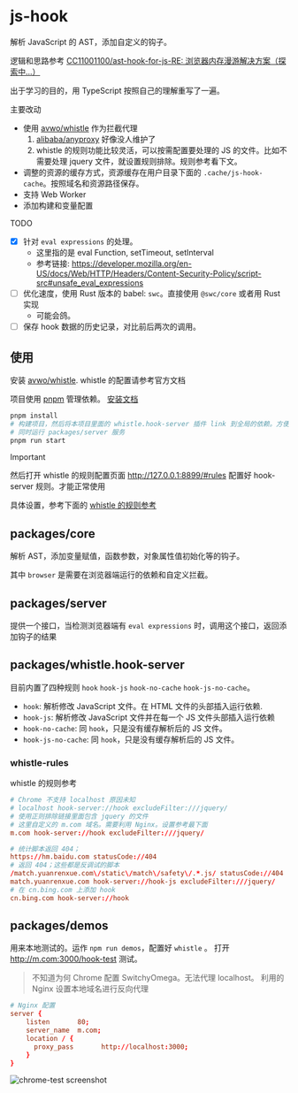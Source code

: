 # js-hook

解析 JavaScript 的 AST，添加自定义的钩子。

逻辑和思路参考 [CC11001100/ast-hook-for-js-RE: 浏览器内存漫游解决方案（探索中...）](https://github.com/CC11001100/ast-hook-for-js-RE)

出于学习的目的，用 TypeScript 按照自己的理解重写了一遍。

主要改动

- 使用 [avwo/whistle](https://github.com/avwo/whistle) 作为拦截代理
  1. [alibaba/anyproxy](https://github.com/alibaba/anyproxy) 好像没人维护了
  2. whistle 的规则功能比较灵活，可以按需配置要处理的 JS 的文件。比如不需要处理 jquery 文件，就设置规则排除。规则参考看下文。
- 调整的资源的缓存方式，资源缓存在用户目录下面的 `.cache/js-hook-cache`。按照域名和资源路径保存。
- 支持 Web Worker
- 添加构建和变量配置

TODO

- [x] 针对 `eval expressions` 的处理。
  - 这里指的是 eval Function, setTimeout, setInterval
  - 参考链接: https://developer.mozilla.org/en-US/docs/Web/HTTP/Headers/Content-Security-Policy/script-src#unsafe_eval_expressions
- [ ] 优化速度，使用 Rust 版本的 babel: `swc`。直接使用 `@swc/core` 或者用 Rust 实现
  - 可能会鸽。
- [ ] 保存 hook 数据的历史记录，对比前后两次的调用。

## 使用

安装 [avwo/whistle](https://github.com/avwo/whistle). whistle 的配置请参考官方文档

项目使用 [pnpm](https://pnpm.io/) 管理依赖。 [安装文档](https://pnpm.io/installation)

```bash
pnpm install
# 构建项目，然后将本项目里面的 whistle.hook-server 插件 link 到全局的依赖。方便 whistle 读取
# 同时运行 packages/server 服务
pnpm run start
```

> [!IMPORTANT]  
> 然后打开 whistle 的规则配置页面 http://127.0.0.1:8899/#rules 配置好 hook-server 规则。才能正常使用

具体设置，参考下面的 [whistle 的规则参考](#whistle-rules)

## packages/core

解析 AST，添加变量赋值，函数参数，对象属性值初始化等的钩子。

其中 `browser` 是需要在浏览器端运行的依赖和自定义拦截。

## packages/server

提供一个接口，当检测浏览器端有 `eval expressions` 时，调用这个接口，返回添加钩子的结果

## packages/whistle.hook-server

目前内置了四种规则 `hook` `hook-js` `hook-no-cache` `hook-js-no-cache`。

- `hook`: 解析修改 JavaScript 文件。在 HTML 文件的头部插入运行依赖.
- `hook-js`: 解析修改 JavaScript 文件并在每一个 JS 文件头部插入运行依赖
- `hook-no-cache`: 同 `hook`，只是没有缓存解析后的 JS 文件。
- `hook-js-no-cache`: 同 `hook`，只是没有缓存解析后的 JS 文件。

### whistle-rules
whistle 的规则参考

```conf
# Chrome 不支持 localhost 原因未知
# localhost hook-server://hook excludeFilter:///jquery/
# 使用正则排除链接里面包含 jquery 的文件
# 这里自定义的 m.com 域名。需要利用 Nginx。设置参考最下面
m.com hook-server://hook excludeFilter:///jquery/

# 统计脚本返回 404；
https://hm.baidu.com statusCode://404
# 返回 404；这些都是反调试的脚本
/match.yuanrenxue.com\/static\/match\/safety\/.*.js/ statusCode://404
match.yuanrenxue.com hook-server://hook-js excludeFilter:///jquery/
# 在 cn.bing.com 上添加 hook
cn.bing.com hook-server://hook
```

## packages/demos

用来本地测试的。运作 `npm run demos`，配置好 `whistle` 。
打开 http://m.com:3000/hook-test 测试。

> 不知道为何 Chrome 配置 SwitchyOmega。无法代理 localhost。
> 利用的 Nginx 设置本地域名进行反向代理

```conf
# Nginx 配置
server {
    listen       80;
    server_name  m.com;
    location / {
      proxy_pass       http://localhost:3000;
    }
}
```

![chrome-test screenshot](screenshots/chrome-test.png 'chrome-test screenshot')
